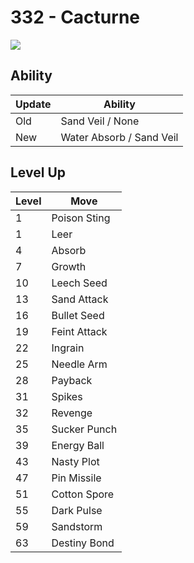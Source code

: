 # 332 - Cacturne
![][332]

## Ability

Update | Ability
---    | ---
Old    | Sand Veil / None
New    | Water Absorb / Sand Veil

## Level Up

Level | Move
---   | ---
  1   | Poison Sting
  1   | Leer
  4   | Absorb
  7   | Growth
 10   | Leech Seed
 13   | Sand Attack
 16   | Bullet Seed
 19   | Feint Attack
 22   | Ingrain
 25   | Needle Arm
 28   | Payback
 31   | Spikes
 32   | Revenge
 35   | Sucker Punch
 39   | Energy Ball
 43   | Nasty Plot
 47   | Pin Missile
 51   | Cotton Spore
 55   | Dark Pulse
 59   | Sandstorm
 63   | Destiny Bond



[332]: /img/pokemon/332.png
